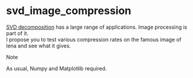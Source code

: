 # svd_image_compression
[SVD decomposition](https://en.wikipedia.org/wiki/Singular_value_decomposition) has a large range of applications. Image processing is part of it. <br>
I propose you to test various compression rates on the famous image of lena and see what it gives.

> [!NOTE]
> As usual, Numpy and Matplotlib required.
